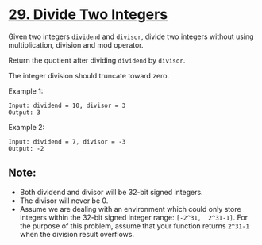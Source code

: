 [29. Divide Two Integers](https://leetcode.com/problems/divide-two-integers/)
=========================

Given two integers `dividend` and `divisor`, divide two integers
without using multiplication, division and mod operator.

Return the quotient after dividing `dividend` by `divisor`.

The integer division should truncate toward zero.

Example 1:
```
Input: dividend = 10, divisor = 3
Output: 3
```

Example 2:
```
Input: dividend = 7, divisor = -3
Output: -2
```

Note:
---
- Both dividend and divisor will be 32-bit signed integers.
- The divisor will never be 0.
- Assume we are dealing with an environment which could only store integers within
  the 32-bit signed integer range: `[-2^31,  2^31-1]`. For the purpose of this
  problem, assume that your function returns `2^31-1` when the division result
  overflows.

